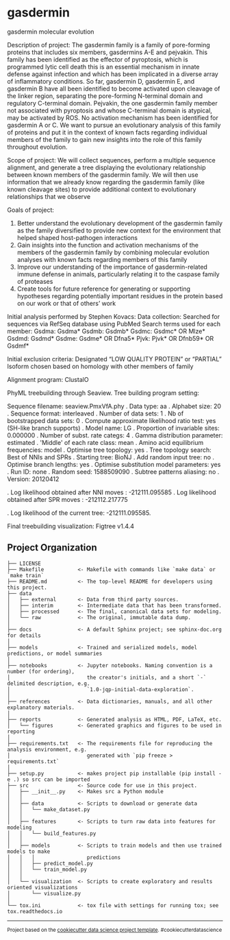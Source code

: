 gasdermin
==============================

gasdermin molecular evolution

Description of project:
The gasdermin family is a family of pore-forming proteins that includes six members, gasdermins A-E and pejvakin. This family has been identified as the effector of pyroptosis, which is programmed lytic cell death this is an essential mechanism in innate defense against infection and which has been implicated in a diverse array of inflammatory conditions. So far, gasdermin D, gasdermin E, and gasdermin B have all been identified to become activated upon cleavage of the linker region, separating the pore-forming N-terminal domain and regulatory C-terminal domain. Pejvakin, the one gasdermin family member not associated with pyroptosis and whose C-terminal domain is atypical, may be activated by ROS. No activation mechanism has been identified for gasdermin A or C. We want to pursue an evolutionary analysis of this family of proteins and put it in the context of known facts regarding individual members of the family to gain new insights into the role of this family throughout evolution.

Scope of project:
We will collect sequences, perform a multiple sequence alignment, and generate a tree displaying the evolutionary relationship between known members of the gasdermin family. We will then use information that we already know regarding the gasdermin family (like known cleavage sites) to provide additional context to evolutionary relationships that we observe

Goals of project:
1. Better understand the evolutionary development of the gasdermin family as the family diversified to provide new context for the environment that helped shaped host-pathogen interactions 
2. Gain insights into the function and activation mechanisms of the members of the gasdermin family by combining molecular evolution analyses with known facts regarding members of this family
3. Improve our understanding of the importance of gasdermin-related immune defense in animals, particularly relating it to the caspase family of proteases
4. Create tools for future reference for generating or supporting hypotheses regarding potentially important residues in the protein based on our work or that of others’ work

Initial analysis performed by Stephen Kovacs:
Data collection:
Searched for sequences via RefSeq database using PubMed
Search terms used for each member:
Gsdma: Gsdma*
Gsdmb: Gsdmb*
Gsdmc: Gsdmc* OR Mlze*
Gsdmd: Gsdmd*
Gsdme: Gsdme* OR Dfna5*
Pjvk: Pjvk* OR Dfnb59* OR Gsdmf*

Initial exclusion criteria:
Designated “LOW QUALITY PROTEIN” or “PARTIAL”
Isoform chosen based on homology with other members of family

Alignment program: 
ClustalO

PhyML treebuilding through Seaview. 
Tree building program setting:

 Sequence filename:				 seaview.PmxVfA.phy
                . Data type:					 aa
                . Alphabet size:				 20
                . Sequence format:				 interleaved
                . Number of data sets:				 1
                . Nb of bootstrapped data sets:			 0
                . Compute approximate likelihood ratio test:	 yes (SH-like branch supports)
                . Model name:					 LG
                . Proportion of invariable sites:		 0.000000
                . Number of subst. rate categs:			 4
                . Gamma distribution parameter:			 estimated
                . 'Middle' of each rate class:			 mean
                . Amino acid equilibrium frequencies:		 model
                . Optimise tree topology:			 yes
                . Tree topology search:				 Best of NNIs and SPRs
                . Starting tree:				 BioNJ
                . Add random input tree:			 no
                . Optimise branch lengths:			 yes
                . Optimise substitution model parameters:	 yes
                . Run ID:					 none
                . Random seed:					 1588509090
                . Subtree patterns aliasing:			 no
                . Version:					 20120412

. Log likelihood obtained after NNI moves : -212111.095585
. Log likelihood obtained after SPR moves : -212112.217775

. Log likelihood of the current tree: -212111.095585.

Final treebuilding visualization:
Figtree v1.4.4


Project Organization
------------

    ├── LICENSE
    ├── Makefile           <- Makefile with commands like `make data` or `make train`
    ├── README.md          <- The top-level README for developers using this project.
    ├── data
    │   ├── external       <- Data from third party sources.
    │   ├── interim        <- Intermediate data that has been transformed.
    │   ├── processed      <- The final, canonical data sets for modeling.
    │   └── raw            <- The original, immutable data dump.
    │
    ├── docs               <- A default Sphinx project; see sphinx-doc.org for details
    │
    ├── models             <- Trained and serialized models, model predictions, or model summaries
    │
    ├── notebooks          <- Jupyter notebooks. Naming convention is a number (for ordering),
    │                         the creator's initials, and a short `-` delimited description, e.g.
    │                         `1.0-jqp-initial-data-exploration`.
    │
    ├── references         <- Data dictionaries, manuals, and all other explanatory materials.
    │
    ├── reports            <- Generated analysis as HTML, PDF, LaTeX, etc.
    │   └── figures        <- Generated graphics and figures to be used in reporting
    │
    ├── requirements.txt   <- The requirements file for reproducing the analysis environment, e.g.
    │                         generated with `pip freeze > requirements.txt`
    │
    ├── setup.py           <- makes project pip installable (pip install -e .) so src can be imported
    ├── src                <- Source code for use in this project.
    │   ├── __init__.py    <- Makes src a Python module
    │   │
    │   ├── data           <- Scripts to download or generate data
    │   │   └── make_dataset.py
    │   │
    │   ├── features       <- Scripts to turn raw data into features for modeling
    │   │   └── build_features.py
    │   │
    │   ├── models         <- Scripts to train models and then use trained models to make
    │   │   │                 predictions
    │   │   ├── predict_model.py
    │   │   └── train_model.py
    │   │
    │   └── visualization  <- Scripts to create exploratory and results oriented visualizations
    │       └── visualize.py
    │
    └── tox.ini            <- tox file with settings for running tox; see tox.readthedocs.io


--------

<p><small>Project based on the <a target="_blank" href="https://drivendata.github.io/cookiecutter-data-science/">cookiecutter data science project template</a>. #cookiecutterdatascience</small></p>
